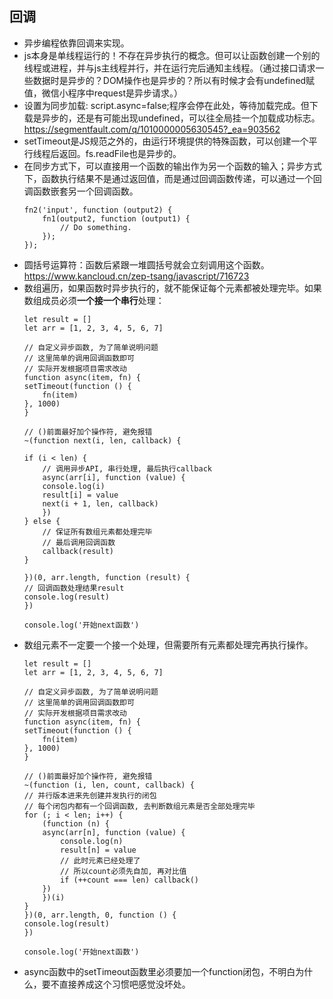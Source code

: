 回调
---
- 异步编程依靠回调来实现。
- js本身是单线程运行的！不存在异步执行的概念。但可以让函数创建一个别的线程或进程，并与js主线程并行，并在运行完后通知主线程。（通过接口请求一些数据时是异步的？DOM操作也是异步的？所以有时候才会有undefined赋值，微信小程序中request是异步请求。）
- 设置为同步加载: script.async=false;程序会停在此处，等待加载完成。但下载是异步的，还是有可能出现undefined，可以往全局挂一个加载成功标志。
https://segmentfault.com/q/1010000005630545?_ea=903562
- setTimeout是JS规范之外的，由运行环境提供的特殊函数，可以创建一个平行线程后返回。fs.readFile也是异步的。
- 在同步方式下，可以直接用一个函数的输出作为另一个函数的输入；异步方式下，函数执行结果不是通过返回值，而是通过回调函数传递，可以通过一个回调函数嵌套另一个回调函数。
    ```
    fn2('input', function (output2) {
        fn1(output2, function (output1) {
            // Do something.
        });
    });
    ```
- 圆括号运算符：函数后紧跟一堆圆括号就会立刻调用这个函数。
https://www.kancloud.cn/zep-tsang/javascript/716723
- 数组遍历，如果函数时异步执行的，就不能保证每个元素都被处理完毕。如果数组成员必须**一个接一个串行**处理：
    ```
    let result = []
    let arr = [1, 2, 3, 4, 5, 6, 7]

    // 自定义异步函数, 为了简单说明问题
    // 这里简单的调用回调函数即可
    // 实际开发根据项目需求改动
    function async(item, fn) {
    setTimeout(function () {
        fn(item)
    }, 1000)
    }

    // ()前面最好加个操作符, 避免报错
    ~(function next(i, len, callback) {

    if (i < len) {
        // 调用异步API, 串行处理, 最后执行callback
        async(arr[i], function (value) {
        console.log(i)
        result[i] = value
        next(i + 1, len, callback)
        })
    } else {
        // 保证所有数组元素都处理完毕
        // 最后调用回调函数
        callback(result)
    }
    
    })(0, arr.length, function (result) {
    // 回调函数处理结果result
    console.log(result)
    })

    console.log('开始next函数')
    ```
- 数组元素不一定要一个接一个处理，但需要所有元素都处理完再执行操作。
    ```
    let result = []
    let arr = [1, 2, 3, 4, 5, 6, 7]

    // 自定义异步函数, 为了简单说明问题
    // 这里简单的调用回调函数即可
    // 实际开发根据项目需求改动
    function async(item, fn) {
    setTimeout(function () {
        fn(item)
    }, 1000)
    }

    // ()前面最好加个操作符, 避免报错
    ~(function (i, len, count, callback) {
    // 并行版本进来先创建并发执行的闭包
    // 每个闭包内都有一个回调函数, 去判断数组元素是否全部处理完毕
    for (; i < len; i++) {
        (function (n) {
        async(arr[n], function (value) {
            console.log(n)
            result[n] = value
            // 此时元素已经处理了
            // 所以count必须先自加, 再对比值
            if (++count === len) callback()
        })
        })(i)
    }
    })(0, arr.length, 0, function () {
    console.log(result)
    })

    console.log('开始next函数')
    ```
- async函数中的setTimeout函数里必须要加一个function闭包，不明白为什么，要不直接养成这个习惯吧感觉没坏处。
